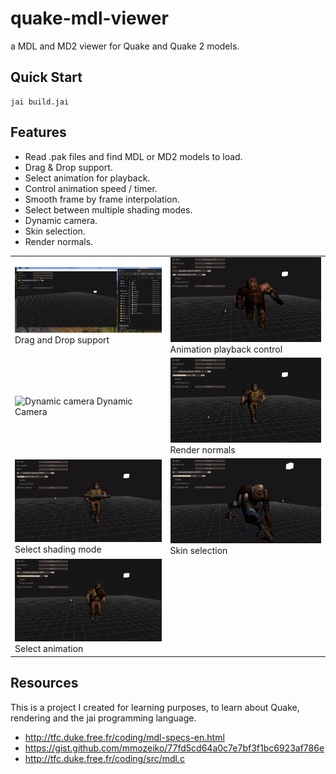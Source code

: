 # quake-mdl-viewer

a MDL and MD2 viewer for Quake and Quake 2 models.

## Quick Start

```jai
jai build.jai
```

## Features

- Read .pak files and find MDL or MD2 models to load.
- Drag & Drop support.
- Select animation for playback.
- Control animation speed / timer.
- Smooth frame by frame interpolation.
- Select between multiple shading modes.
- Dynamic camera.
- Skin selection.
- Render normals.

|     |     |
| --- | --- |
| <img src=".github/drag_and_drop_support.gif" alt="Drag and Drop support"/> Drag and Drop support | <img src=".github/animation_playback_control.gif" alt="Animation playback control"/> Animation playback control |
| <img src=".github/dynamic_camera.gif" alt="Dynamic camera"/> Dynamic Camera | <img src=".github/render_normals.gif" alt="Render normals"/> Render normals |
| <img src=".github/select_shading_mode.gif" alt="Select shading mode"/> Select shading mode | <img src=".github/skin_selection.gif" alt="Skin selection"/> Skin selection |
| <img src=".github/swap_animations.gif" alt="Select animation"/> Select animation | |

## Resources

This is a project I created for learning purposes, to learn about Quake, rendering and the jai programming language.

- <http://tfc.duke.free.fr/coding/mdl-specs-en.html>
- <https://gist.github.com/mmozeiko/77fd5cd64a0c7e7bf3f1bc6923af786e>
- <http://tfc.duke.free.fr/coding/src/mdl.c>
